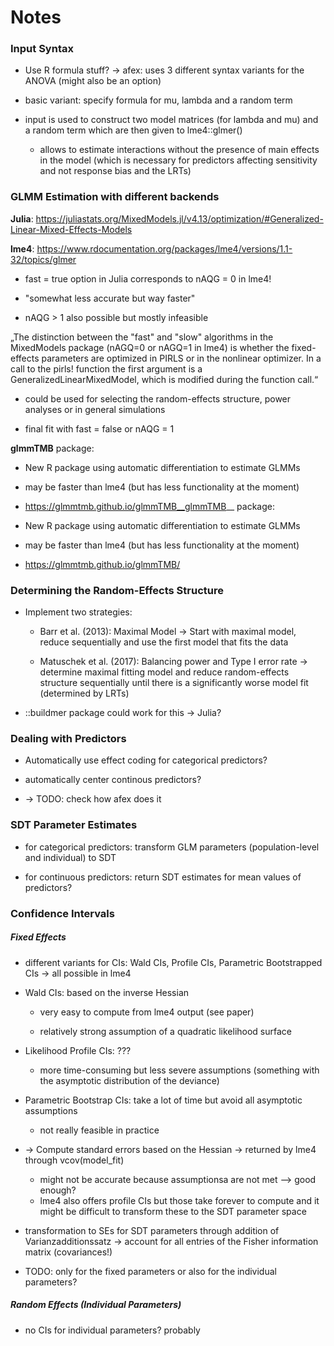 # Notes 



### Input Syntax

+ Use R formula stuff? -> afex: uses 3 different syntax variants for the ANOVA (might also be an option)

+ basic variant: specify formula for mu, lambda and a random term

+ input is used to construct two model matrices (for lambda and mu) and a random term which are then given to lme4::glmer()

	+ allows to estimate interactions without the presence of main effects in the model (which is necessary for predictors affecting sensitivity and not response bias and the LRTs)



### GLMM Estimation with different backends


__Julia__: https://juliastats.org/MixedModels.jl/v4.13/optimization/#Generalized-Linear-Mixed-Effects-Models

__lme4__: https://www.rdocumentation.org/packages/lme4/versions/1.1-32/topics/glmer

+ fast = true option in Julia corresponds to nAQG = 0 in lme4!

+ "somewhat less accurate but way faster"

+ nAQG > 1 also possible but mostly infeasible

„The distinction between the "fast" and "slow" algorithms in the MixedModels package (nAGQ=0 or nAGQ=1 in lme4) is whether the fixed-effects parameters are optimized in PIRLS or in the nonlinear optimizer. In a call to the pirls! function the first argument is a GeneralizedLinearMixedModel, which is modified during the function call.“

+ could be used for selecting the random-effects structure, power analyses or in general simulations

+ final fit with fast = false or nAQG = 1


__glmmTMB__ package: 

+ New R package using automatic differentiation to estimate GLMMs

+ may be faster than lme4 (but has less functionality at the moment)

+ https://glmmtmb.github.io/glmmTMB__glmmTMB__ package: 

+ New R package using automatic differentiation to estimate GLMMs

+ may be faster than lme4 (but has less functionality at the moment)

+ https://glmmtmb.github.io/glmmTMB/

### Determining the Random-Effects Structure

+ Implement two strategies: 
	
	+ Barr et al. (2013): Maximal Model -> Start with maximal model, reduce sequentially and use the first model that fits the data

	+ Matuschek et al. (2017): Balancing power and Type I error rate -> determine maximal fitting model and reduce random-effects structure sequentially until there is a significantly worse model fit (determined by LRTs)

+ ::buildmer package could work for this -> Julia?


### Dealing with Predictors

+ Automatically use effect coding for categorical predictors?

+ automatically center continous predictors? 

+ -> TODO: check how afex does it

### SDT Parameter Estimates

+ for categorical predictors: transform GLM parameters (population-level and individual) to SDT

+ for continuous predictors: return SDT estimates for mean values of predictors?

### Confidence Intervals

##### Fixed Effects

+ different variants for CIs: Wald CIs, Profile CIs, Parametric Bootstrapped CIs -> all possible in lme4

+ Wald CIs: based on the inverse Hessian

	+ very easy to compute from lme4 output (see paper)

	+ relatively strong assumption of a quadratic likelihood surface

+ Likelihood Profile CIs: ???

	+ more time-consuming but less severe assumptions (something with the asymptotic distribution of the deviance)

+ Parametric Bootstrap CIs: take a lot of time but avoid all asymptotic assumptions 

	+ not really feasible in practice 


+ -> Compute standard errors based on the Hessian -> returned by lme4 through vcov(model_fit)

	+ might not be accurate because assumptionsa are not met --> good enough?
	+ lme4 also offers profile CIs but those take forever to compute and it might be difficult to transform these to the SDT parameter space

+ transformation to SEs for SDT parameters through addition of Varianzadditionssatz -> account for all entries of the Fisher information matrix (covariances!)

+ TODO: only for the fixed parameters or also for the individual parameters? 


##### Random Effects (Individual Parameters)

+ no CIs for individual parameters? probably




